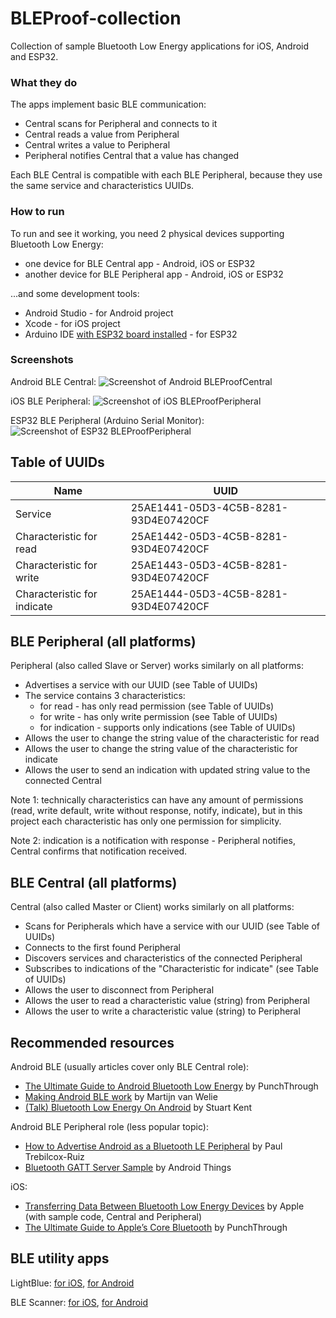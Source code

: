 # BLEProof-collection
Collection of sample Bluetooth Low Energy applications for iOS, Android and ESP32.

### What they do
The apps implement basic BLE communication:
* Central scans for Peripheral and connects to it
* Central reads a value from Peripheral
* Central writes a value to Peripheral
* Peripheral notifies Central that a value has changed

Each BLE Central is compatible with each BLE Peripheral, because they use the same service and characteristics UUIDs.

### How to run
To run and see it working, you need 2 physical devices supporting Bluetooth Low Energy:
* one device for BLE Central app - Android, iOS or ESP32
* another device for BLE Peripheral app - Android, iOS or ESP32

...and some development tools:
* Android Studio - for Android project
* Xcode - for iOS project
* Arduino IDE [with ESP32 board installed](https://randomnerdtutorials.com/installing-the-esp32-board-in-arduino-ide-windows-instructions/) - for ESP32

### Screenshots
Android BLE Central: ![Screenshot of Android BLEProofCentral](/images/Screenshot-Android-Central.jpg)

iOS BLE Peripheral: ![Screenshot of iOS BLEProofPeripheral](/images/Screenshot-iOS-Peripheral.jpg)

ESP32 BLE Peripheral (Arduino Serial Monitor):
![Screenshot of ESP32 BLEProofPeripheral](/images/Screenshot-ESP32-Peripheral.png) 

## Table of UUIDs
Name | UUID
----- | ---------------
Service | 25AE1441-05D3-4C5B-8281-93D4E07420CF
Characteristic for read | 25AE1442-05D3-4C5B-8281-93D4E07420CF
Characteristic for write | 25AE1443-05D3-4C5B-8281-93D4E07420CF
Characteristic for indicate | 25AE1444-05D3-4C5B-8281-93D4E07420CF

## BLE Peripheral (all platforms)
Peripheral (also called Slave or Server) works similarly on all platforms:
* Advertises a service with our UUID (see Table of UUIDs)
* The service contains 3 characteristics:
  * for read - has only read permission (see Table of UUIDs)
  * for write - has only write permission (see Table of UUIDs)
  * for indication - supports only indications (see Table of UUIDs)
* Allows the user to change the string value of the characteristic for read
* Allows the user to change the string value of the characteristic for indicate
* Allows the user to send an indication with updated string value to the connected Central

Note 1: technically characteristics can have any amount of permissions (read, write default, write without response, notify, indicate), but in this project each characteristic has only one permission for simplicity.

Note 2: indication is a notification with response - Peripheral notifies, Central confirms that notification received.

## BLE Central (all platforms)
Central (also called Master or Client) works similarly on all platforms:
* Scans for Peripherals which have a service with our UUID (see Table of UUIDs)
* Connects to the first found Peripheral
* Discovers services and characteristics of the connected Peripheral
* Subscribes to indications of the "Characteristic for indicate" (see Table of UUIDs)
* Allows the user to disconnect from Peripheral
* Allows the user to read a characteristic value (string) from Peripheral
* Allows the user to write a characteristic value (string) to Peripheral

## Recommended resources
Android BLE (usually articles cover only BLE Central role):
* [The Ultimate Guide to Android Bluetooth Low Energy](https://punchthrough.com/android-ble-guide/) by PunchThrough
* [Making Android BLE work](https://medium.com/@martijn.van.welie/making-android-ble-work-part-1-a736dcd53b02) by Martijn van Welie
* [(Talk) Bluetooth Low Energy On Android](https://www.stkent.com/2017/09/18/ble-on-android.html) by Stuart Kent

Android BLE Peripheral role (less popular topic):
* [How to Advertise Android as a Bluetooth LE Peripheral](https://code.tutsplus.com/tutorials/how-to-advertise-android-as-a-bluetooth-le-peripheral--cms-25426) by Paul Trebilcox-Ruiz
* [Bluetooth GATT Server Sample](https://github.com/androidthings/sample-bluetooth-le-gattserver) by Android Things

iOS:
* [Transferring Data Between Bluetooth Low Energy Devices](https://developer.apple.com/documentation/corebluetooth/transferring_data_between_bluetooth_low_energy_devices) by Apple (with sample code, Central and Peripheral)
* [The Ultimate Guide to Apple’s Core Bluetooth](https://punchthrough.com/core-bluetooth-basics/) by PunchThrough

## BLE utility apps
LightBlue: [for iOS](https://apps.apple.com/us/app/lightblue/id557428110#?platform=iphone), [for Android](https://play.google.com/store/apps/details?&hl=en&id=com.punchthrough.lightblueexplorer)

BLE Scanner: [for iOS](https://apps.apple.com/us/app/ble-scanner-4-0/id1221763603#?platform=iphone), [for Android](https://play.google.com/store/apps/details?hl=en&id=com.macdom.ble.blescanner)
